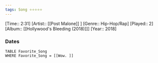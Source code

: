 ```yaml
---
tags: Song ⭐⭐⭐⭐⭐ 
---
```

[Time:: 2:31]
[Artist:: [[Post Malone]] ]
[Genre:: Hip-Hop/Rap]
[Played:: 2]
[Album:: [[Hollywood's Bleeding (2018)]]]
[Year:: 2018]
### Dates
````dataview
TABLE Favorite_Song
WHERE Favorite_Song = [[Wow. ]]
````